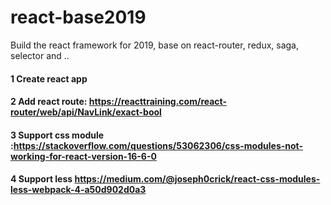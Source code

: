 # react-base2019
Build the react framework for 2019, base on react-router, redux, saga, selector and ..

#### 1 Create react app
#### 2 Add react route: https://reacttraining.com/react-router/web/api/NavLink/exact-bool
#### 3 Support css module :https://stackoverflow.com/questions/53062306/css-modules-not-working-for-react-version-16-6-0
#### 4 Support less https://medium.com/@joseph0crick/react-css-modules-less-webpack-4-a50d902d0a3
